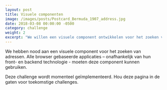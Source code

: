 ```yaml
---
layout: post                        
title: Visuele componenten
image: /images/posts/Postcard_Bermuda_1907_address.jpg
date: 2018-03-08 00:00:00 -0500
category: challenge
weight: 2
excerpt: "We willen een visuele component ontwikkelen voor het zoeken van adressen"
---
```


We hebben nood aan een visuele component voor het zoeken van adressen.
Alle browser gebaseerde applicaties – onafhankelijk van hun front- en backend technologie - moeten deze component kunnen gebruiken.

Deze challenge wordt momenteel geïmplementeerd.
Hou deze pagina in de gaten voor toekomstige challenges.






 
